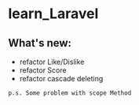 # learn_Laravel

## What's new:
* refactor Like/Dislike
* refactor Score
* refactor cascade deleting

` p.s. Some problem with scope Method `

